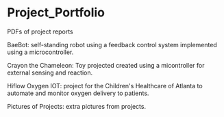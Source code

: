 # Project_Portfolio
PDFs of project reports

BaeBot: self-standing robot using a feedback control system implemented using a microcontroller.

Crayon the Chameleon: Toy projected created using a micontroller for external sensing and reaction.

Hiflow Oxygen IOT: project for the Children's Healthcare of Atlanta to automate and monitor oxygen delivery to patients.

Pictures of Projects: extra pictures from projects.
